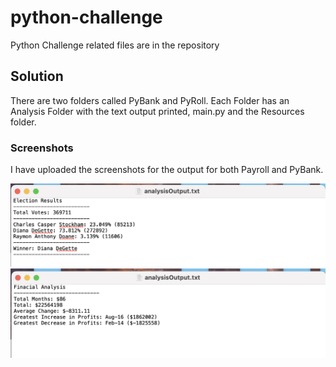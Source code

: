 # python-challenge
Python Challenge related files are in the repository

## Solution
There are two folders called PyBank and PyRoll. Each Folder has an Analysis Folder with the text output printed, main.py and the Resources folder.  

### Screenshots
I have uploaded the screenshots for the output for both Payroll and PyBank. 

![output](PyRoll.png)
![output](PyBank.png)
